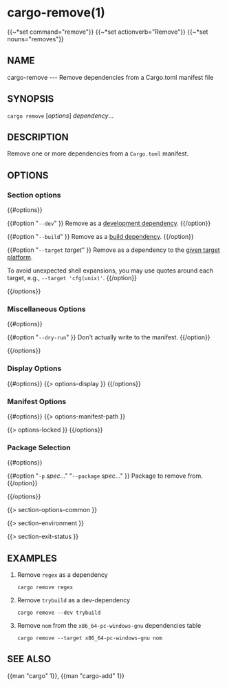 # cargo-remove(1)
{{~*set command="remove"}}
{{~*set actionverb="Remove"}}
{{~*set nouns="removes"}}

## NAME

cargo-remove --- Remove dependencies from a Cargo.toml manifest file

## SYNOPSIS

`cargo remove` [_options_] _dependency_...

## DESCRIPTION

Remove one or more dependencies from a `Cargo.toml` manifest.

## OPTIONS

### Section options

{{#options}}

{{#option "`--dev`" }}
Remove as a [development dependency](../reference/specifying-dependencies.html#development-dependencies).
{{/option}}

{{#option "`--build`" }}
Remove as a [build dependency](../reference/specifying-dependencies.html#build-dependencies).
{{/option}}

{{#option "`--target` _target_" }}
Remove as a dependency to the [given target platform](../reference/specifying-dependencies.html#platform-specific-dependencies).

To avoid unexpected shell expansions, you may use quotes around each target, e.g., `--target 'cfg(unix)'`.
{{/option}}

{{/options}}

### Miscellaneous Options

{{#options}}

{{#option "`--dry-run`" }}
Don't actually write to the manifest.
{{/option}}

{{/options}}

### Display Options

{{#options}}
{{> options-display }}
{{/options}}

### Manifest Options

{{#options}}
{{> options-manifest-path }}

{{> options-locked }}
{{/options}}

### Package Selection

{{#options}}

{{#option "`-p` _spec_..." "`--package` _spec_..." }}
Package to remove from.
{{/option}}

{{/options}}

{{> section-options-common }}

{{> section-environment }}

{{> section-exit-status }}

## EXAMPLES

1. Remove `regex` as a dependency

       cargo remove regex

2. Remove `trybuild` as a dev-dependency

       cargo remove --dev trybuild

3. Remove `nom` from the `x86_64-pc-windows-gnu` dependencies table

       cargo remove --target x86_64-pc-windows-gnu nom

## SEE ALSO
{{man "cargo" 1}}, {{man "cargo-add" 1}}
